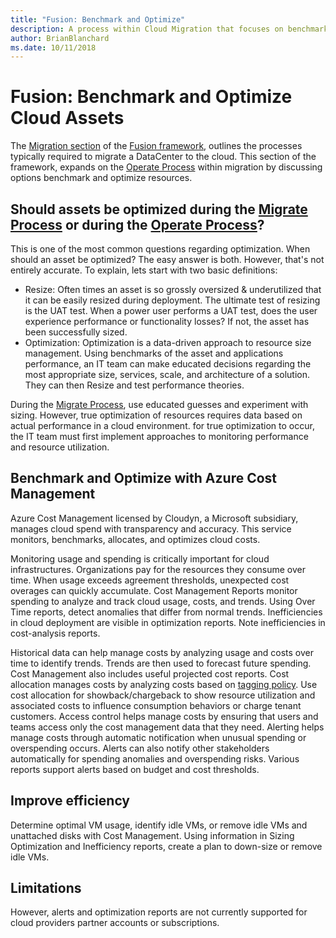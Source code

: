 ```yaml
---
title: "Fusion: Benchmark and Optimize"
description: A process within Cloud Migration that focuses on benchmarking performance and optimizing assets
author: BrianBlanchard
ms.date: 10/11/2018
---
```


# Fusion: Benchmark and Optimize Cloud Assets

The [Migration section](../overview.md) of the [Fusion framework](../../overview.md), outlines the processes typically required to migrate a DataCenter to the cloud. This section of the framework, expands on the [Operate Process](overview.md) within migration by discussing options benchmark and optimize resources.

## Should assets be optimized during the [Migrate Process](../Migrate/overview.md) or during the [Operate Process](overview.md)?

This is one of the most common questions regarding optimization. When should an asset be optimized? The easy answer is both. However, that's not entirely accurate. To explain, lets start with two basic definitions:

* Resize: Often times an asset is so grossly oversized & underutilized that it can be easily resized during deployment. The ultimate test of resizing is the UAT test. When a power user performs a UAT test, does the user experience performance or functionality losses? If not, the asset has been successfully sized.
* Optimization: Optimization is a data-driven approach to resource size management. Using benchmarks of the asset and applications performance, an IT team can make educated decisions regarding the most appropriate size, services, scale, and architecture of a solution. They can then Resize and test performance theories.

During the [Migrate Process](../Migrate/overview.md), use educated guesses and experiment with sizing. However, true optimization of resources requires data based on actual performance in a cloud environment. for true optimization to occur, the IT team must first implement approaches to monitoring performance and resource utilization.

## Benchmark and Optimize with Azure Cost Management

Azure Cost Management licensed by Cloudyn, a Microsoft subsidiary, manages cloud spend with transparency and accuracy. This service monitors, benchmarks, allocates, and optimizes cloud costs.

Monitoring usage and spending is critically important for cloud infrastructures. Organizations pay for the resources they consume over time. When usage exceeds agreement thresholds, unexpected cost overages can quickly accumulate. Cost Management Reports monitor spending to analyze and track cloud usage, costs, and trends. Using Over Time reports, detect anomalies that differ from normal trends. Inefficiencies in cloud deployment are visible in optimization reports. Note inefficiencies in cost-analysis reports.

Historical data can help manage costs by analyzing usage and costs over time to identify trends. Trends are then used to forecast future spending. Cost Management also includes useful projected cost reports. Cost allocation manages costs by analyzing costs based on [tagging policy](../../infrastructure/resource-tags/overview.md). Use cost allocation for showback/chargeback to show resource utilization and associated costs to influence consumption behaviors or charge tenant customers. Access control helps manage costs by ensuring that users and teams access only the cost management data that they need. Alerting helps manage costs through automatic notification when unusual spending or overspending occurs. Alerts can also notify other stakeholders automatically for spending anomalies and overspending risks. Various reports support alerts based on budget and cost thresholds.

## Improve efficiency

Determine optimal VM usage, identify idle VMs, or remove idle VMs and unattached disks with Cost Management. Using information in Sizing Optimization and Inefficiency reports, create a plan to down-size or remove idle VMs.

## Limitations

However, alerts and optimization reports are not currently supported for cloud providers partner accounts or subscriptions.
